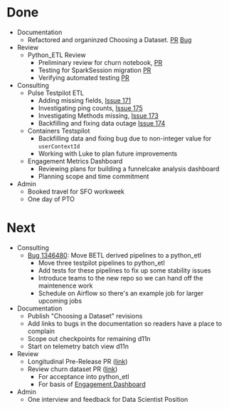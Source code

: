 # Done

* Documentation
  * Refactored and organinzed Choosing a Dataset.
    [PR](https://github.com/mozilla/firefox-data-docs/pull/9)
    [Bug](https://bugzilla.mozilla.org/show_bug.cgi?id=1341708)
* Review
  * Python_ETL Review
    * Preliminary review for churn notebook, [PR](https://github.com/mozilla/python_etl/pull/5)
    * Testing for SparkSession migration [PR](https://github.com/mozilla/python_etl/pull/2)
    * Verifying automated testing [PR](https://github.com/mozilla/python_etl/pull/6)
* Consulting
  * Pulse Testpilot ETL
    * Adding missing fields, [Issue 171](https://github.com/mozilla/pulse/issues/171#event-1032710895)
    * Investigating ping counts, [Issue 175](https://github.com/mozilla/pulse/issues/175)
    * Investigating Methods missing, [Issue 173](https://github.com/mozilla/pulse/issues/173)
    * Backfilling and fixing data outage [Issue 174](https://github.com/mozilla/pulse/issues/174)
  * Containers Testspilot
    * Backfilling data and fixing bug due to non-integer value for 
      `userContextId`
    * Working with Luke to plan future improvements
  * Engagement Metrics Dashboard
    * Reviewing plans for building a funnelcake analysis dashboard
    * Planning scope and time commitment
* Admin
  * Booked travel for SFO workweek
  * One day of PTO

# Next

* Consulting
  * [Bug 1346480](http://bugzil.la/1346480): Move BETL derived pipelines to a python_etl
    * Move three testpilot pipelines to python_etl
    * Add tests for these pipelines to fix up some stability issues
    * Introduce teams to the new repo so we can hand off the maintenence work
    * Schedule on Airflow so there's an example job for larger upcoming jobs
* Documentation
  * Publish "Choosing a Dataset" revisions
  * Add links to bugs in the documentation so readers have a place to complain
  * Scope out checkpoints for remaining d11n
  * Start on telemetry batch view d11n
* Review
  * Longitudinal Pre-Release PR  ([link](https://github.com/mozilla/telemetry-batch-view/pull/196))
  * Review churn dataset PR ([link](https://github.com/mozilla/python_etl/pull/5))
    * For acceptance into python_etl
    * For basis of [Engagement Dashboard](https://docs.google.com/document/d/1QXyKFYcaoyOsbpeETSZxv4_03YPjgbcMlK2Br4wLnns/edit)
* Admin
  * One interview and feedback for Data Scientist Position
